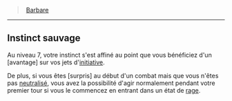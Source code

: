 ﻿---
!ClassFeatureItem
Name: Instinct sauvage
Id: barbarian_hd.md#instinct-sauvage
ParentLink: barbarian_hd.md#barbare
ParentName: Barbare
NameLevel: 2
Attributes: {}
AttributesDictionary: >+
  {}

---
> [Barbare](hd_barbarian.md)

---

## Instinct sauvage

Au niveau 7, votre instinct s'est affiné au point que vous bénéficiez d'un [avantage] sur vos jets d'[initiative](hd_abilities_dexterity_initiative.md).

De plus, si vous êtes [surpris] au début d'un combat mais que vous n'êtes pas [neutralisé](hd_conditions_neutralise.md), vous avez la possibilité d'agir normalement pendant votre premier tour si vous le commencez en entrant dans un état de [rage](hd_barbarian_rage.md).

